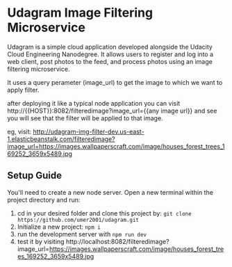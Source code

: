 # Udagram Image Filtering Microservice

Udagram is a simple cloud application developed alongside the Udacity Cloud Engineering Nanodegree. It allows users to register and log into a web client, post photos to the feed, and process photos using an image filtering microservice.

It uses a query perameter (image_url) to get the image to which we want to apply filter.

after deploying it like a typical node application you can visit http://{{HOST}}:8082/filteredimage?image_url={{any image url}} and see you will see that the filter will be applied to that image.

eg, visit: http://udagram-img-filter-dev.us-east-1.elasticbeanstalk.com/filteredimage?image_url=https://images.wallpaperscraft.com/image/houses_forest_trees_169252_3659x5489.jpg

## Setup Guide

You'll need to create a new node server. Open a new terminal within the project directory and run:

1. cd in your desired folder and clone this project by: `git clone https://github.com/umer2001/udagram.git`
2. Initialize a new project: `npm i`
3. run the development server with `npm run dev`
4. test it by visiting http://localhost:8082/filteredimage?image_url=https://images.wallpaperscraft.com/image/houses_forest_trees_169252_3659x5489.jpg
